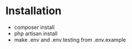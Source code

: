 # Installation
- composer install
- php artisan install
- make .env and .env.testing from .env.example
